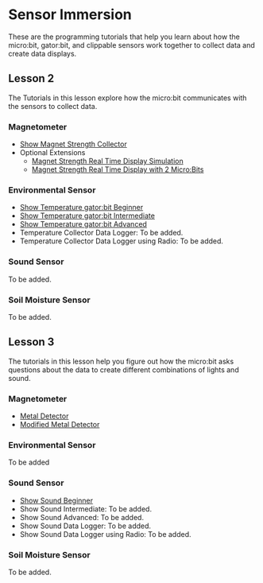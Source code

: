 # Sensor Immersion
These are the programming tutorials that help you learn about how the micro:bit, gator:bit, and clippable sensors work together to collect data and create data displays.

## Lesson 2
The Tutorials in this lesson explore how the micro:bit communicates with the sensors to collect data.

### Magnetometer 
* [Show Magnet Strength Collector](https://makecode.microbit.org/#tutorial:github:schoolwidelabs/sensor-immersion/magnetometer_display_field_strength)
* Optional Extensions
  * [Magnet Strength Real Time Display Simulation](https://makecode.microbit.org/#tutorial:github:schoolwidelabs/sensor-immersion/magnetometer_display_datalogger)
  * [Magnet Strength Real Time Display with 2 Micro:Bits](https://makecode.microbit.org/#tutorial:github:schoolwidelabs/sensor-immersion/magnetometer_display_magnetic_field_radio_two_microbits_and_simulator)

### Environmental Sensor
* [Show Temperature gator:bit Beginner](https://makecode.microbit.org/#tutorial:github:schoolwidelabs/sensor-immersion/tutorial_display_temperature_gatorenvironment)
* [Show Temperature gator:bit Intermediate](https://makecode.microbit.org/#tutorial:github:schoolwidelabs/sensor-immersion/temperature_collector_intermediate)
* [Show Temperature gator:bit Advanced](https://makecode.microbit.org/#tutorial:github:schoolwidelabs/sensor-immersion/temperature_collector_advanced)
* Temperature Collector Data Logger: To be added.
* Temperature Collector Data Logger using Radio: To be added.

### Sound Sensor
To be added.

### Soil Moisture Sensor
To be added.

## Lesson 3
The tutorials in this lesson help you figure out how the micro:bit asks questions about the data to create different combinations of lights and sound. 

### Magnetometer 
* [Metal Detector](https://makecode.microbit.org/#tutorial:github:schoolwidelabs/sensor-immersion/magnetometer_metal_detector)
* [Modified Metal Detector](https://makecode.microbit.org/#tutorial:github:schoolwidelabs/sensor-immersion/magnetometer_modified_metal_detector)

### Environmental Sensor
To be added

### Sound Sensor
* [Show Sound Beginner](https://makecode.microbit.org/#tutorial:github:schoolwidelabs/sensor-immersion/Tutorial_Sound_Display)
* Show Sound Intermediate: To be added.
* Show Sound Advanced: To be added.
* Show Sound Data Logger: To be added.
* Show Sound Data Logger using Radio: To be added.

### Soil Moisture Sensor
To be added.




